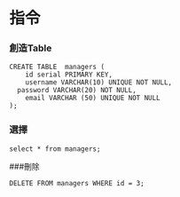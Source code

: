 # 指令

### 創造Table

    CREATE TABLE  managers (
        id serial PRIMARY KEY,
        username VARCHAR(10) UNIQUE NOT NULL,
      password VARCHAR(20) NOT NULL,
        email VARCHAR (50) UNIQUE NOT NULL
    );

### 選擇

    select * from managers;

###刪除

    DELETE FROM managers WHERE id = 3;
